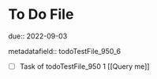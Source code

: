 # To Do File

due:: 2022-09-03

metadatafield:: todoTestFile_950_6

- [ ] Task of todoTestFile_950 1 [[Query me]]
